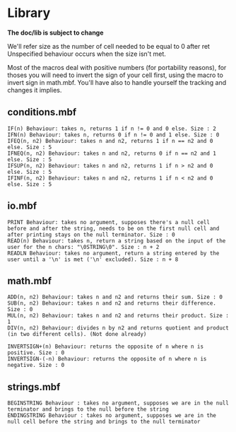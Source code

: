 # Library

**The doc/lib is subject to change**

We'll refer size as the number of cell needed to be equal to 0 after ret
Unspecified behaviour occurs when the size isn't met. 

Most of the macros deal with positive numbers (for portability reasons), for thoses you will need to invert the sign of your cell first, using the macro to invert sign in math.mbf.
You'll have also to handle yourself the tracking and changes it implies.
## conditions.mbf

```bf
IF(n) Behaviour: takes n, returns 1 if n != 0 and 0 else. Size : 2
IFN(n) Behaviour: takes n, returns 0 if n != 0 and 1 else. Size : 0
IFEQ(n, n2) Behaviour: takes n and n2, returns 1 if n == n2 and 0 else. Size : 5
IFNEQ(n, n2) Behaviour: takes n and n2, returns 0 if n == n2 and 1 else. Size : 5
IFSUP(n, n2) Behaviour: takes n and n2, returns 1 if n > n2 and 0 else. Size : 5
IFINF(n, n2) Behaviour: takes n and n2, returns 1 if n < n2 and 0 else. Size : 5
```

## io.mbf

```bf
PRINT Behaviour: takes no argument, supposes there's a null cell before and after the string, needs to be on the first null cell and after printing stays on the null terminator. Size : 0
READ(n) Behaviour: takes n, return a string based on the input of the user for the n chars: "\0STRING\0". Size : n + 2
READLN Behaviour: takes no argument, return a string entered by the user until a '\n' is met ('\n' excluded). Size : n + 8
```


## math.mbf

```bf
ADD(n, n2) Behaviour: takes n and n2 and returns their sum. Size : 0
SUB(n, n2) Behaviour: takes n and n2 and returns their difference. Size : 0
MUL(n, n2) Behaviour: takes n and n2 and returns their product. Size : 1
DIV(n, n2) Behaviour: divides n by n2 and returns quotient and product (in two different cells). (Not done already)

INVERTSIGN+(n) Behaviour: returns the opposite of n where n is positive. Size : 0
INVERTSIGN-(-n) Behaviour: returns the opposite of n where n is negative. Size : 0
```

## strings.mbf

```bf
BEGINSTRING Behaviour : takes no argument, supposes we are in the null terminator and brings to the null before the string
ENDINGSTRING Behaviour : takes no argument, supposes we are in the null cell before the string and brings to the null terminator
```
